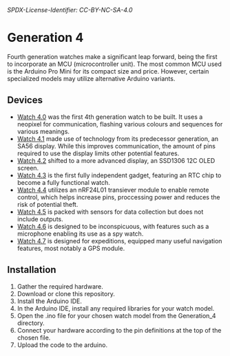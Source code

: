 *SPDX-License-Identifier: CC-BY-NC-SA-4.0*

# Generation 4

Fourth generation watches make a significant leap forward, being the first to incorporate an MCU (microcontroller unit). The most common MCU used is the Arduino Pro Mini for its compact size and price. However, certain specialized models may utilize alternative Arduino variants.

## Devices

- [Watch 4.0](./Watch4.0/Watch4.0.ino) was the first 4th generation watch to be built. It uses a neopixel for communication, flashing various colours and sequences for various meanings. 
- [Watch 4.1](./Watch4.1/Watch4.1.ino) made use of technology from its predecessor generation, an SA56 display. While this improves communication, the amount of pins required to use the display limits other potential features.
- [Watch 4.2](./Watch4.2/Watch4.2.ino) shifted to a more advanced display, an SSD1306 12C OLED screen.
- [Watch 4.3](./Watch4.3/Watch4.3.ino) is the first fully independent gadget, featuring an RTC chip to become a fully functional watch.
- [Watch 4.4](./Watch4.4/) utilizes an nRF24L01 transiever module to enable remote control, which helps increase pins, proccessing power and reduces the risk of potential theft.
- [Watch 4.5](./Watch4.5/Watch4.5.ino) is packed with sensors for data collection but does not include outputs.
- [Watch 4.6](./Watch4.6/Watch4.6.ino) is designed to be inconspicuous, with features such as a microphone enabling its use as a spy watch.
- [Watch 4.7](./Watch4.7/Watch4.7.ino) is designed for expeditions, equipped many useful navigation features, most notably a GPS module.

## Installation

1. Gather the required hardware.
2. Download or clone this repository.
3. Install the Arduino IDE.
4. In the Arduino IDE, install any required libraries for your watch model.
5. Open the .ino file for your chosen watch model from the Generation_4 directory.
6. Connect your hardware according to the pin definitions at the top of the chosen file.
7. Upload the code to the arduino.
